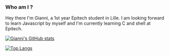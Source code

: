### Who am I ?
Hey there I'm Gianni, a 1st year Epitech student in Lille. I am looking forward to learn Javascript by myself and I'm currently learning C and shell at Epitech.

[![Gianni's GitHub stats](https://github-readme-stats.vercel.app/api?username=CapucheGianni&hide=stars,issues&count_private=true&show_icons=true&theme=tokyonight)](https://github.com/anuraghazra/github-readme-stats)

[![Top Langs](https://github-readme-stats.vercel.app/api/top-langs/?username=CapucheGianni&layout=compact&theme=tokyonight)](https://github.com/anuraghazra/github-readme-stats)

<!--
**CapucheGianni/CapucheGianni** is a ✨ _special_ ✨ repository because its `README.md` (this file) appears on your GitHub profile.

Here are some ideas to get you started:

- 🔭 I’m currently working on ...
- 🌱 I’m currently learning ...
- 👯 I’m looking to collaborate on ...
- 🤔 I’m looking for help with ...
- 💬 Ask me about ...
- 📫 How to reach me: ...
- 😄 Pronouns: ...
- ⚡ Fun fact: ...
-->
